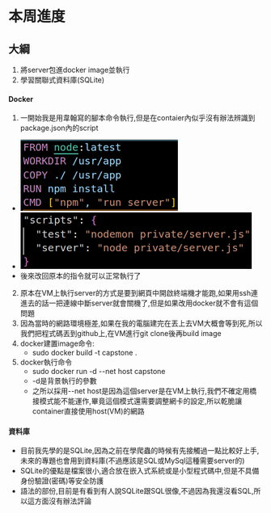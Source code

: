 # 本周進度

## 大綱

1. 將server包進docker image並執行
2. 學習關聯式資料庫(SQLite)

#### Docker

1. 一開始我是用韋翰寫的腳本命令執行,但是在contaier內似乎沒有辦法辨識到package.json內的script
  - ![2](picture/2.png)
  - ![1](picture/1.png)
  - 後來改回原本的指令就可以正常執行了
2. 原本在VM上執行server的方式是要到網頁中開啟終端機才能跑,如果用ssh連進去的話一把連線中斷server就會關機了,但是如果改用docker就不會有這個問題
3. 因為當時的網路環境極差,如果在我的電腦建完在丟上去VM大概會等到死,所以我們把程式碼丟到github上,在VM進行git clone後再build image
4. docker建置image命令:
   - sudo docker build -t capstone .
5. docker執行命令
   - sudo docker run -d --net host capstone
   - -d是背景執行的參數
   - 之所以採用--net host是因為這個server是在VM上執行,我們不確定用橋接模式能不能運作,畢竟這個模式還需要調整網卡的設定,所以乾脆讓container直接使用host(VM)的網路

#### 資料庫

- 目前我先學的是SQLite,因為之前在學爬蟲的時候有先接觸過一點比較好上手,未來的專題也會用到資料庫(不過應該是SQL或MySql這種需要server的)
- SQLite的優點是檔案很小,適合放在嵌入式系統或是小型程式碼中,但是不具備身份驗證(密碼)等安全防護
- 語法的部份,目前是有看到有人說SQLite跟SQL很像,不過因為我還沒看SQL,所以這方面沒有辦法評論
